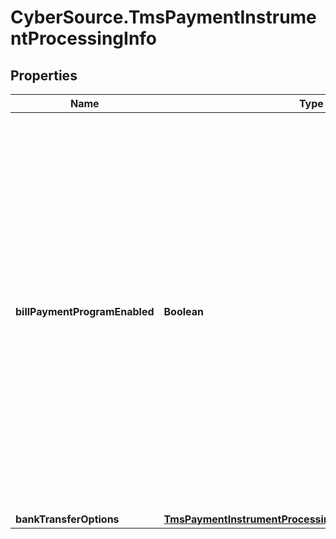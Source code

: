 # CyberSource.TmsPaymentInstrumentProcessingInfo

## Properties
Name | Type | Description | Notes
------------ | ------------- | ------------- | -------------
**billPaymentProgramEnabled** | **Boolean** | Flag that indicates that this is a payment for a bill or for an existing contractual loan. For processor-specific details, see the `bill_payment` field description in [Credit Card Services Using the SCMP API.](https://apps.cybersource.com/library/documentation/dev_guides/CC_Svcs_SCMP_API/html/)  Possible Values: - `true`: Bill payment or loan payment. - `false` (default): Not a bill payment or loan payment.  | [optional] 
**bankTransferOptions** | [**TmsPaymentInstrumentProcessingInfoBankTransferOptions**](TmsPaymentInstrumentProcessingInfoBankTransferOptions.md) |  | [optional] 


